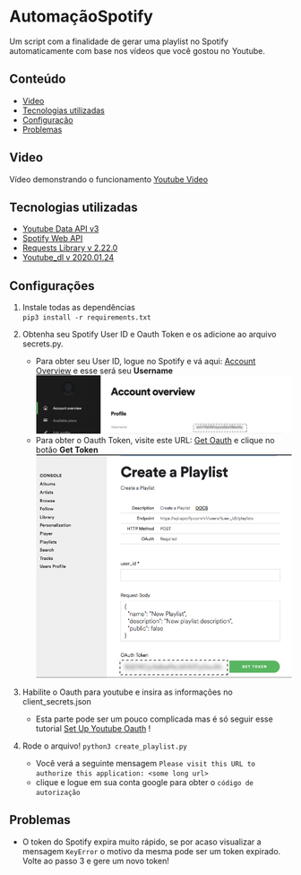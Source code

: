 # AutomaçãoSpotify
Um script com a finalidade de gerar uma playlist no Spotify automaticamente com base nos vídeos que você gostou no Youtube.

## Conteúdo
* [Video](#Video)
* [Tecnologias utilizadas](#Tecnologias)
* [Configuração](#Configurações)
* [Problemas](#Problemas)

## Video
Vídeo demonstrando o funcionamento 
[Youtube Video]

## Tecnologias utilizadas
* [Youtube Data API v3]
* [Spotify Web API]
* [Requests Library v 2.22.0]
* [Youtube_dl v 2020.01.24]

## Configurações
1) Instale todas as dependências  
`pip3 install -r requirements.txt`

2) Obtenha seu Spotify User ID e Oauth Token e os adicione ao arquivo secrets.py.
    * Para obter seu User ID, logue no Spotify e vá aqui: [Account Overview] e esse será seu **Username**
    ![alt text](images/userid.png)
    * Para obter o Oauth Token, visite este URL: [Get Oauth] e clique no botão **Get Token**
    ![alt text](images/spotify_token.png)

3) Habilite o Oauth para youtube e insira as informações no  client_secrets.json   
    * Esta parte pode ser um pouco complicada mas é só seguir esse tutorial [Set Up Youtube Oauth] ! 
    

4) Rode o arquivo!
`python3 create_playlist.py`   
    * Você verá a seguinte mensagem `Please visit this URL to authorize this application: <some long url>`
    * clique e logue em sua conta google para obter o  `código de autorização`




## Problemas
* O token do Spotify expira muito rápido, se por acaso visualizar a mensagem  `KeyError` o motivo da mesma pode ser um token expirado. Volte ao passo 3 e gere um novo token!


   [Youtube Data API v3]: <https://developers.google.com/youtube/v3>
   [Spotify Web API]: <https://developer.spotify.com/documentation/web-api/>
   [Requests Library v 2.22.0]: <https://requests.readthedocs.io/en/master/>
   [Account Overview]: <https://www.spotify.com/us/account/overview/>
   [Get Oauth]: <https://developer.spotify.com/console/post-playlists/>
   [Set Up Youtube Oauth]: <https://developers.google.com/youtube/v3/getting-started/>
   [Youtube Video]:<https://youtu.be/yODcEoZ0DPY>
   [Youtube_dl v 2020.01.24]:<https://github.com/ytdl-org/youtube-dl/>
  